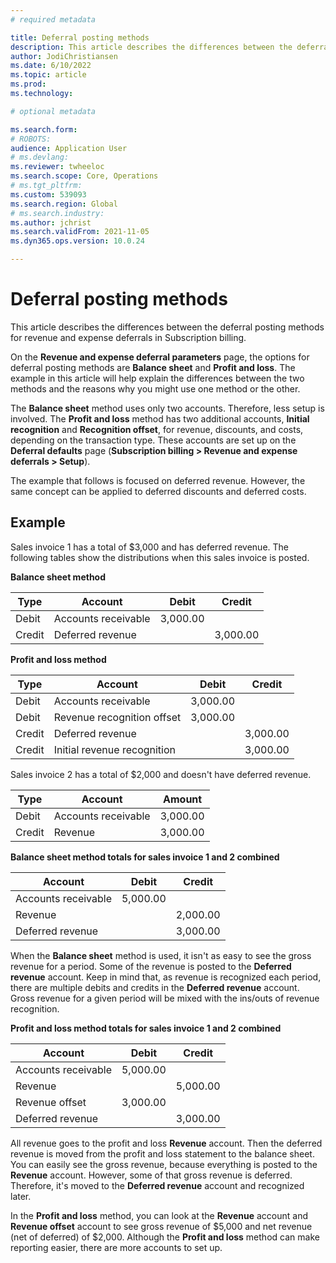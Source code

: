 ```yaml
---
# required metadata

title: Deferral posting methods
description: This article describes the differences between the deferral posting methods for revenue and expense deferrals in Subscription billing.
author: JodiChristiansen
ms.date: 6/10/2022
ms.topic: article
ms.prod: 
ms.technology: 

# optional metadata

ms.search.form:  
# ROBOTS: 
audience: Application User
# ms.devlang: 
ms.reviewer: twheeloc
ms.search.scope: Core, Operations
# ms.tgt_pltfrm: 
ms.custom: 539093
ms.search.region: Global
# ms.search.industry: 
ms.author: jchrist
ms.search.validFrom: 2021-11-05
ms.dyn365.ops.version: 10.0.24

---
```


# Deferral posting methods

This article describes the differences between the deferral posting methods for revenue and expense deferrals in Subscription billing.

On the **Revenue and expense deferral parameters** page, the options for deferral posting methods are **Balance sheet** and **Profit and loss**. The example in this article will help explain the differences between the two methods and the reasons why you might use one method or the other.

The **Balance sheet** method uses only two accounts. Therefore, less setup is involved. The **Profit and loss** method has two additional accounts, **Initial recognition** and **Recognition offset**, for revenue, discounts, and costs, depending on the transaction type. These accounts are set up on the **Deferral defaults** page (**Subscription billing \> Revenue and expense deferrals \> Setup**).

The example that follows is focused on deferred revenue. However, the same concept can be applied to deferred discounts and deferred costs.

## Example

Sales invoice 1 has a total of $3,000 and has deferred revenue. The following tables show the distributions when this sales invoice is posted.

**Balance sheet method**

| Type | Account | Debit | Credit|
|---|---|---|---|
| Debit | Accounts receivable | 3,000.00 | |
| Credit | Deferred revenue | | 3,000.00 |

**Profit and loss method**

| Type | Account | Debit | Credit |
|---|---|---|---|
| Debit | Accounts receivable | 3,000.00 | |
| Debit | Revenue recognition offset | 3,000.00 | |
| Credit | Deferred revenue | | 3,000.00 |
| Credit | Initial revenue recognition | | 3,000.00 |

Sales invoice 2 has a total of $2,000 and doesn't have deferred revenue.

| Type | Account | Amount |
|---|---|---|
| Debit | Accounts receivable | 3,000.00 |
| Credit | Revenue | 3,000.00 |

**Balance sheet method totals for sales invoice 1 and 2 combined**

| Account | Debit | Credit |
|---|---|---|
| Accounts receivable | 5,000.00 | |
| Revenue | | 2,000.00 |
| Deferred revenue | | 3,000.00 |

When the **Balance sheet** method is used, it isn't as easy to see the gross revenue for a period. Some of the revenue is posted to the **Deferred revenue** account. Keep in mind that, as revenue is recognized each period, there are multiple debits and credits in the **Deferred revenue** account. Gross revenue for a given period will be mixed with the ins/outs of revenue recognition.

**Profit and loss method totals for sales invoice 1 and 2 combined**

| Account | Debit | Credit |
|---|---|---|
| Accounts receivable | 5,000.00 | |
| Revenue | | 5,000.00 |
| Revenue offset | 3,000.00 | |
| Deferred revenue | | 3,000.00 |

All revenue goes to the profit and loss **Revenue** account. Then the deferred revenue is moved from the profit and loss statement to the balance sheet. You can easily see the gross revenue, because everything is posted to the **Revenue** account. However, some of that gross revenue is deferred. Therefore, it's moved to the **Deferred revenue** account and recognized later.

In the **Profit and loss** method, you can look at the **Revenue** account and **Revenue offset** account to see gross revenue of $5,000 and net revenue (net of deferred) of $2,000. Although the **Profit and loss** method can make reporting easier, there are more accounts to set up.
